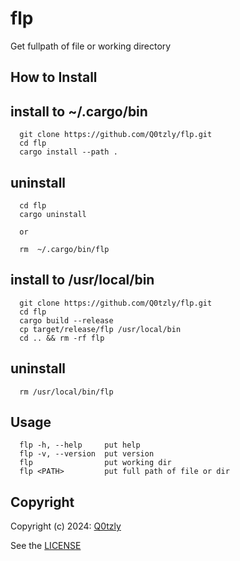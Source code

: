 # flp
Get fullpath of file or working directory

## How to Install
## install to ~/.cargo/bin
``` 
  git clone https://github.com/Q0tzly/flp.git
  cd flp
  cargo install --path .
```
## uninstall
```
  cd flp
  cargo uninstall

  or

  rm  ~/.cargo/bin/flp
```

## install to /usr/local/bin
```
  git clone https://github.com/Q0tzly/flp.git
  cd flp
  cargo build --release
  cp target/release/flp /usr/local/bin
  cd .. && rm -rf flp
```

## uninstall
```
  rm /usr/local/bin/flp
```

## Usage
```
  flp -h, --help     put help
  flp -v, --version  put version
  flp                put working dir
  flp <PATH>         put full path of file or dir
```

## Copyright
Copyright (c) 2024: [Q0tzly](https://github.com/Q0tzly)

See the [LICENSE](https://github.com/Q0tzly/flp/blob/main/LICENSE.txt)
